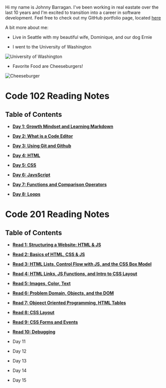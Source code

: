 
Hi my name is Johnny Barragan. I've been working in real eastate over the last 10 years and I'm excited to transition into a career in software development. Feel free to check out my GitHub portfolio page, located [here](https://github.com/johnhbarragan)

A bit more about me: 

* Live in Seattle with my beautiful wife, Dominique, and our dog Ernie

* I went to the University of Washington

![University of Washington](https://s3-us-west-2.amazonaws.com/uw-s3-cdn/wp-content/uploads/sites/98/2014/09/07212308/Logos-FeatureImage.png)


* Favorite Food are Cheeseburgers!

 ![Cheeseburger](https://encrypted-tbn0.gstatic.com/images?q=tbn:ANd9GcShWblH6lsfjZSshtIv3OwSu802tPrDiCxJZw&usqp=CAU)



# Code 102 Reading Notes 
## Table of Contents 

* [**Day 1: Growth Mindset and Learning Markdown**](https://johnhbarragan.github.io/reading-notes/day1note)

* [**Day 2: What is a Code Editor**](https://johnhbarragan.github.io/reading-notes/day2notes)

* [**Day 3: Using Git and Github**](https://johnhbarragan.github.io/reading-notes/day3notes) 

* [**Day 4: HTML**](https://johnhbarragan.github.io/reading-notes/day4notes)

* [**Day 5: CSS**](https://johnhbarragan.github.io/reading-notes/day5notes)

* [**Day 6: JavsScript**](https://johnhbarragan.github.io/reading-notes/day6notes)

* [**Day 7: Functions and Comparison Operators**](https://johnhbarragan.github.io/reading-notes/day7notes)

* [**Day 8: Loops**](https://johnhbarragan.github.io/reading-notes/day8notes)


# Code 201 Reading Notes
## Table of Contents

* [**Read 1: Structuring a Website: HTML & JS**](https://johnhbarragan.github.io/reading-notes/class-01)

* [**Read 2: Basics of HTML, CSS & JS**](https://johnhbarragan.github.io/reading-notes/class-02)

* [**Read 3: HTML Lists, Control Flow with JS, and the CSS Box Model**](https://johnhbarragan.github.io/reading-notes/read-03)

* [**Read 4: HTML Links, JS Functions, and Intro to CSS Layout**](https://johnhbarragan.github.io/reading-notes/read-04)

* [**Read 5: Images, Color, Text**](https://johnhbarragan.github.io/reading-notes/read-05)

* [**Read 6: Problem Domain, Objects, and the DOM**](https://johnhbarragan.github.io/reading-notes/read-06)

* [**Read 7: Objeect Oriented Programming, HTML Tables**](https://johnhbarragan.github.io/reading-notes/read-07)

* [**Read 8: CSS Layout**](https://johnhbarragan.github.io/reading-notes/read-08)

* [**Read 9: CSS Forms and Events**](https://johnhbarragan.github.io/reading-notes/read-09)

* [**Read 10: Debugging**](https://johnhbarragan.github.io/reading-notes/read-10)

* Day 11
* Day 12
* Day 13
* Day 14
* Day 15